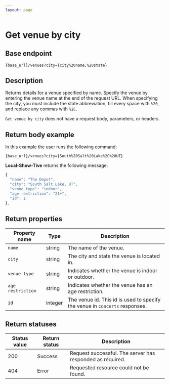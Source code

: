 ```yaml
---
layout: page
---
```


# Get venue by city

## Base endpoint

```shell
{base_url}/venues?city={city%20name,%20state}
```

## Description

Returns details for a venue specified by name. Specify the venue by entering the venue name at the end of the request URL. When specifying the city, you must include the state abbreviation, fill every space with `%20`, and replace any commas with `%2C`.

`Get venue by city` does not have a request body, parameters, or headers.

## Return body example

In this example the user runs the following command:

```shell
{base_url}/venues?city={South%20Salt%20Lake%2C%20UT}
```

**Local-Show-Tive** returns the following message:

```js
{
  "name": "The Depot",
  "city": "South Salt Lake, UT",
  "venue type": "indoor",
  "age restriction": "21+",
  "id": 1
},
```

## Return properties

| Property name | Type | Description |
| ------------- | ----------- | ----------- |
| `name` | string | The name of the venue. |
| `city` | string | The city and state the venue is located in. |
| `venue type` | string | Indicates whether the venue is indoor or outdoor. |
| `age restriction` | string | Indicates whether the venue has an age restriction. |
| `id` | integer | The venue id. This id is used to specify the venue in `concerts` responses. |

## Return statuses

| Status value | Return status | Description |
| ------------- | ----------- | ----------- |
| 200 | Success | Request successful. The server has responded as required. |
| 404 | Error | Requested resource could not be found. ||
